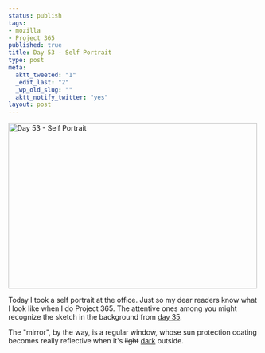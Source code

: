 ```yaml
--- 
status: publish
tags: 
- mozilla
- Project 365
published: true
title: Day 53 - Self Portrait
type: post
meta: 
  aktt_tweeted: "1"
  _edit_last: "2"
  _wp_old_slug: ""
  aktt_notify_twitter: "yes"
layout: post
---
```

<a href="http://www.flickr.com/photos/freeed/5470547202/" title="Day 53 - Self Portrait by Fred​, on Flickr"><img src="http://farm6.static.flickr.com/5015/5470547202_7e8564e945.jpg" width="500" height="333" alt="Day 53 - Self Portrait" /></a>

Today I took a self portrait at the office. Just so my dear readers know what I look like when I do Project 365. The attentive ones among you might recognize the sketch in the background from <a href="http://fredericiana.com/2011/02/04/day-35-crop-circle/">day 35</a>.

The "mirror", by the way, is a regular window, whose sun protection coating becomes really reflective when it's <del datetime="2011-02-23T21:54:06+00:00">light</del> <ins datetime="2011-02-23T21:54:06+00:00">dark</ins> outside.
